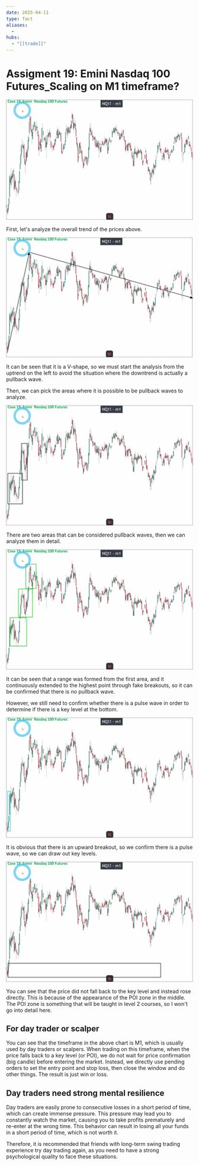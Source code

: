 ```yaml
---
date: 2025-04-11
type: fact
aliases:
  -
hubs:
  - "[[trade]]"
---
```


# Assigment 19: Emini Nasdaq 100 Futures_Scaling on M1 timeframe?

![case19-clean.png](../assets/imgs/case19-clean.png)

First, let's analyze the overall trend of the prices above.

![case19-total-trends.png](../assets/imgs/case19-total-trends.png)

It can be seen that it is a V-shape, so we must start the analysis from the uptrend on the left to avoid the situation where the downtrend is actually a pullback wave.

Then, we can pick the areas where it is possible to be pullback waves to analyze.

![case19-pullback-areas.png](../assets/imgs/case19-pullback-areas.png)

There are two areas that can be considered pullback waves, then we can analyze them in detail.

![case19-analyze-pb.png](../assets/imgs/case19-analyze-pb.png)

It can be seen that a range was formed from the first area, and it continuously extended to the highest point through fake breakouts, so it can be confirmed that there is no pullback wave.

However, we still need to confirm whether there is a pulse wave in order to determine if there is a key level at the bottom.

![case19-pw-confirm.png](../assets/imgs/case19-pw-confirm.png)

It is obvious that there is an upward breakout, so we confirm there is a pulse wave, so we can draw out key levels.

![case19-key-level.png](../assets/imgs/case19-key-level.png)

You can see that the price did not fall back to the key level and instead rose directly. This is because of the appearance of the POI zone in the middle. The POI zone is something that will be taught in level 2 courses, so I won't go into detail here.


## For day trader or scalper

You can see that the timeframe in the above chart is M1, which is usually used by day traders or scalpers. When trading on this timeframe, when the price falls back to a key level (or POI), we do not wait for price confirmation (big candle) before entering the market. Instead, we directly use pending orders to set the entry point and stop loss, then close the window and do other things. The result is just win or loss.


## Day traders need strong mental resilience

Day traders are easily prone to consecutive losses in a short period of time, which can create immense pressure. This pressure may lead you to constantly watch the market, causing you to take profits prematurely and re-enter at the wrong time. This behavior can result in losing all your funds in a short period of time, which is not worth it.

Therefore, it is recommended that friends with long-term swing trading experience try day trading again, as you need to have a strong psychological quality to face these situations.
